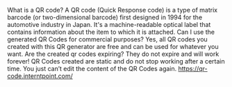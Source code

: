 What is a QR code?
A QR code (Quick Response code) is a type of matrix barcode (or two-dimensional barcode) first designed in 1994 for the automotive industry in Japan. It's a machine-readable optical label that contains information about the item to which it is attached.
Can I use the generated QR Codes for commercial purposes?
Yes, all QR codes you created with this QR generator are free and can be used for whatever you want.
Are the created qr codes expiring?
They do not expire and will work forever! QR Codes created are static and do not stop working after a certain time. You just can’t edit the content of the QR Codes again.
https://qr-code.interntpoint.com/
